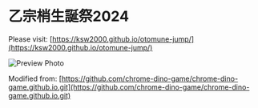 # 乙宗梢生誕祭2024

Please visit: [https://ksw2000.github.io/otomune-jump/](https://ksw2000.github.io/otomune-jump/)

![Preview Photo](https://imgur.com/tthn4VY.png)

Modified from: [https://github.com/chrome-dino-game/chrome-dino-game.github.io.git](https://github.com/chrome-dino-game/chrome-dino-game.github.io.git)
